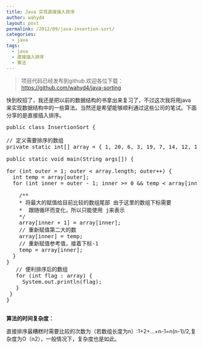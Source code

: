 ```yaml
---
title: Java 实现直接插入排序
author: wahyd4
layout: post
permalink: /2012/09/java-insertion-sort/
categories:
  - java
tags:
  - java
  - 直接插入排序
  - 算法
---
```

> 项目代码已经发布到github.欢迎各位下载：<https://github.com/wahyd4/java-sorting>

快到校招了，我还是把以前的数据结构的书拿出来复习了，不过这次我将用java 来实现数据结构中的一些算法。当然还是希望能够顺利通过这些公司的笔试。下面分享的是直接插入排序。

<pre class="brush: java; title: ; notranslate" title="">public class InsertionSort {

// 定义需要排序的数组
private static int[] array = { 1, 20, 6, 3, 19, 7, 14, 12, 10 };

public static void main(String args[]) {

for (int outer = 1; outer &lt; array.length; outer++) {
  int temp = array[outer];
  for (int inner = outer - 1; inner &gt;= 0 && temp &lt; array[inner]; inner--) {

    /**
    * 将最大的赋值给目前比较的数组尾部 由于这里的数组下标需要
    *  跟随循环而变化，所以只能使用 j来表示
    */
    array[inner + 1] = array[inner];
    // 重新赋值第二大的数
    array[inner] = temp;
    // 重新赋值参考值，接着下标-1
    temp = array[inner];
  }
}
   // 便利排序后的数组
   for (int flag : array) {
     System.out.println(flag);
   }
 }
}

</pre>

**算法的时间复杂度：**

直接排序最糟糕时需要比较的次数为（若数组长度为n）:1+2+…+n-1=n(n-1)/2,复杂度为O（n2），一般情况下，复杂度也是如此。
